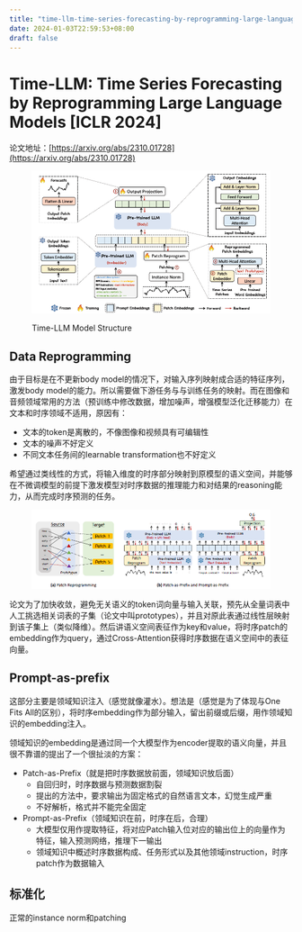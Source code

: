 ```yaml
---
title: "time-llm-time-series-forecasting-by-reprogramming-large-language-models-iclr-2024"
date: 2024-01-03T22:59:53+08:00
draft: false
---
```


# Time-LLM: Time Series Forecasting by Reprogramming Large Language Models \[ICLR 2024]

论文地址：[https://arxiv.org/abs/2310.01728](https://arxiv.org/abs/2310.01728)

<figure><img src="../../.gitbook/assets/Image_20231214095335.png" alt=""><figcaption><p>Time-LLM Model Structure</p></figcaption></figure>

## Data Reprogramming

由于目标是在不更新body model的情况下，对输入序列映射成合适的特征序列，激发body model的能力。所以需要做下游任务与与训练任务的映射。而在图像和音频领域常用的方法（预训练中修改数据，增加噪声，增强模型泛化迁移能力）在文本和时序领域不适用，原因有：

* 文本的token是离散的，不像图像和视频具有可编辑性
* 文本的噪声不好定义
* 不同文本任务间的learnable transformation也不好定义

希望通过类线性的方式，将输入维度的时序部分映射到原模型的语义空间，并能够在不微调模型的前提下激发模型对时序数据的推理能力和对结果的reasoning能力，从而完成时序预测的任务。

<figure><img src="../../.gitbook/assets/Image_20231214095738.png" alt=""><figcaption></figcaption></figure>

论文为了加快收敛，避免无关语义的token词向量与输入关联，预先从全量词表中人工挑选相关词表的子集（论文中叫prototypes），并且对原此表通过线性层映射到该子集上（类似降维）。然后讲语义空间表征作为key和value，将时序patch的embedding作为query，通过Cross-Attention获得时序数据在语义空间中的表征向量。

## Prompt-as-prefix

这部分主要是领域知识注入（感觉就像灌水）。想法是（感觉是为了体现与One Fits All的区别），将时序embedding作为部分输入，留出前缀或后缀，用作领域知识的embedding注入。

领域知识的embedding是通过同一个大模型作为encoder提取的语义向量，并且很不靠谱的提出了一个很扯淡的方案：

* Patch-as-Prefix（就是把时序数据放前面，领域知识放后面）
  * 自回归时，时序数据与预测数据割裂
  * 提出的方法中，要求输出为固定格式的自然语言文本，幻觉生成严重
  * 不好解析，格式并不能完全固定
* Prompt-as-Prefix（领域知识在前，时序在后，合理）
  * 大模型仅用作提取特征，将对应Patch输入位对应的输出位上的向量作为特征，输入预测网络，推理下一输出
  * 领域知识中概述时序数据构成、任务形式以及其他领域instruction，时序patch作为数据输入

## 标准化

正常的instance norm和patching

